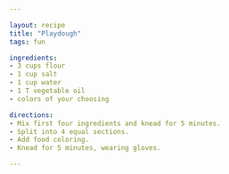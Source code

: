 ```yaml
---

layout: recipe
title: "Playdough"
tags: fun

ingredients:
- 3 cups flour
- 1 cup salt
- 1 cup water
- 1 T vegetable oil
- colors of your choosing

directions:
- Mix first four ingredients and knead for 5 minutes.
- Split into 4 equal sections.
- Add food coloring.
- Knead for 5 minutes, wearing gloves.

---
```

